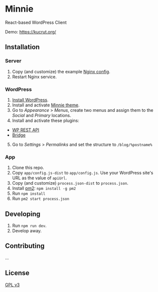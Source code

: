 # Minnie
React-based WordPress Client

Demo: https://kucrut.org/

## Installation

### Server
1. Copy (and customize) the example [Nginx config](etc/nginx.conf).
2. Restart Nginx service.

### WordPress
1. [Install WordPress](http://codex.wordpress.org/Installing_WordPress).
2. Install and activate [Minnie theme](https://github.com/kucrut/wp-minnie).
3. Go to *Appearance* > *Menus*, create two menus and assign them to the *Social* and *Primary* locations.
4. Install and activate these plugins:
  - [WP REST API](https://wordpress.org/plugins/rest-api/)
  - [Bridge](https://github.com/kucrut/wp-bridge)
5. Go to *Settings* > *Permalinks* and set the structure to `/blog/%postname%`

### App
1. Clone this repo.
2. Copy `app/config.js-dist` to `app/config.js`. Use your WordPress site's URL as the value of `apiUrl`.
3. Copy (and customize) `process.json-dist` to `process.json`.
4. Install [pm2](http://pm2.keymetrics.io/): `npm install -g pm2`
5. Run `npm install`
6. Run `pm2 start process.json`

## Developing
1. Run `npm run dev`.
2. Develop away.

## Contributing
...

## License
[GPL v3](http://www.gnu.org/licenses/gpl-3.0.en.html)
